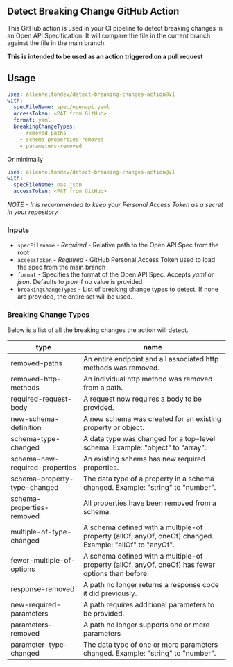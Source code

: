 ## Detect Breaking Change GitHub Action

This GitHub action is used in your CI pipeline to detect breaking changes in an Open API Specification. It will compare the file in the current branch against the file in the main branch. 

**This is intended to be used as an action triggered on a pull request**

## Usage

```yaml
uses: allenheltondev/detect-breaking-changes-action@v1
with:
  specFileName: spec/openapi.yaml
  accessToken: <PAT from GitHub>
  format: yaml
  breakingChangeTypes:
    - removed-paths
    - schema-properties-removed
    - parameters-removed
```

Or minimally

```yaml
uses: allenheltondev/detect-breaking-changes-action@v1
with:
  specFileName: oas.json
  accessToken: <PAT from GitHub>
```

*NOTE - It is recommended to keep your Personal Access Token as a secret in your repository*

### Inputs

* `specFilename` - *Required* - Relative path to the Open API Spec from the root
* `accessToken` - *Required* - GitHub Personal Access Token used to load the spec from the main branch
* `format` - Specifies the format of the Open API Spec. Accepts *yaml* or *json*. Defaults to *json* if no value is provided
* `breakingChangeTypes` - List of breaking change types to detect. If none are provided, the entire set will be used.

### Breaking Change Types

Below is a list of all the breaking changes the action will detect. 

|type|name|
|------|-----|    
|removed-paths|An entire endpoint and all associated http methods was removed.|
|removed-http-methods|An individual http method was removed from a path.|
|required-request-body|A request now requires a body to be provided.|
|new-schema-definition|A new schema was created for an existing property or object.|
|schema-type-changed|A data type was changed for a top-level schema. Example: "object" to "array".|
|schema-new-required-properties|An existing schema has new required properties.|
|schema-property-type-changed|The data type of a property in a schema changed. Example: "string" to "number".|
|schema-properties-removed|All properties have been removed from a schema.|
|multiple-of-type-changed|A schema defined with a multiple-of property (allOf, anyOf, oneOf) changed. Example: "allOf" to "anyOf".|
|fewer-multiple-of-options|A schema defined with a multiple-of property (allOf, anyOf, oneOf) has fewer options than before.|
|response-removed|A path no longer returns a response code it did previously.|
|new-required-parameters|A path requires additional parameters to be provided.|
|parameters-removed|A path no longer supports one or more parameters|
|parameter-type-changed|The data type of one or more parameters changed. Example: "string" to "number".|